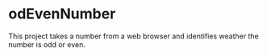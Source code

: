 # odEvenNumber
This project takes a number from a web browser and identifies weather the number is odd or even.
